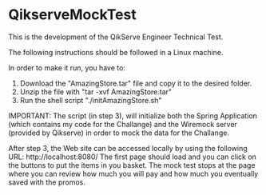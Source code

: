 # QikserveMockTest

This is the development of the QikServe Engineer Technical Test.

The following instructions should be followed in a Linux machine.

In order to make it run, you have to:

1. Download the "AmazingStore.tar" file and copy it to the desired folder.
2. Unzip the file with "tar -xvf AmazingStore.tar" 
3. Run the shell script "./initAmazingStore.sh"

IMPORTANT: The script (in step 3), will initialize both the Spring Application (which contains my code for the Challange)
and the Wiremock server (provided by Qikserve) in order to mock the data for the Challange.

After step 3, the Web site can be accessed locally by using the following URL: http://localhost:8080/
The first page should load and you can click on the buttons to put the items in you basket.
The mock test stops at the page where you can review how much you will pay and how much you eventually saved with the promos.



